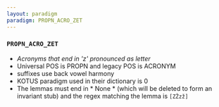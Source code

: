 ```yaml
---
layout: paradigm
paradigm: PROPN_ACRO_ZET
---
```

### ` PROPN_ACRO_ZET `

* _Acronyms that end in 'z' pronounced as letter_
* Universal POS is PROPN and legacy POS is ACRONYM
* suffixes use back vowel harmony
* KOTUS paradigm used in their dictionary is 0
* The lemmas must end in * None * (which will be deleted to form an invariant stub) and the regex matching the lemma is ` [ZŽzž] `
